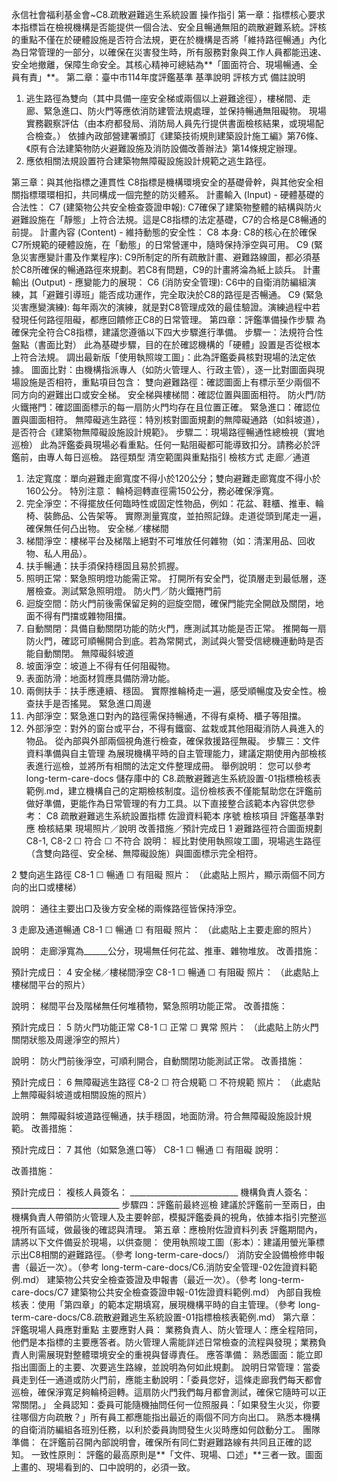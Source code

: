 永信社會福利基金會~C8.疏散避難逃生系統設置 操作指引
第一章：指標核心要求
本指標旨在檢視機構是否能提供一個合法、安全且暢通無阻的疏散避難系統。評核的重點不僅在於硬體設施是否符合法規，更在於機構是否將「維持路徑暢通」內化為日常管理的一部分，以確保在災害發生時，所有服務對象與工作人員都能迅速、安全地撤離，保障生命安全。其核心精神可總結為**「圖面符合、現場暢通、全員有責」**。
第二章：臺中市114年度評鑑基準
基準說明
評核方式
備註說明
1. 逃生路徑為雙向（其中具備一座安全梯或兩個以上避難途徑），樓梯間、走廊、緊急進口、防火門等應依消防建管法規處理，並保持暢通無阻礙物。
現場實務觀察評估（由本府都發局、消防局人員先行提供書面檢核結果，或現場配合檢查。）
依據內政部營建署頒訂《建築技術規則建築設計施工編》第76條、《原有合法建築物防火避難設施及消防設備改善辦法》第14條規定辦理。
2. 應依相關法規設置符合建築物無障礙設施設計規範之逃生路徑。


第三章：與其他指標之連貫性
C8指標是機構環境安全的基礎骨幹，與其他安全相關指標環環相扣，共同構成一個完整的防災體系。
計畫輸入 (Input) - 硬體基礎的合法性：
C7 (建築物公共安全檢查簽證申報): C7確保了建築物整體的結構與防火避難設施在「靜態」上符合法規。這是C8指標的法定基礎，C7的合格是C8暢通的前提。
計畫內容 (Content) - 維持動態的安全性：
C8 本身: C8的核心在於確保C7所規範的硬體設施，在「動態」的日常營運中，隨時保持淨空與可用。
C9 (緊急災害應變計畫及作業程序): C9所制定的所有疏散計畫、避難路線圖，都必須基於C8所確保的暢通路徑來規劃。若C8有問題，C9的計畫將淪為紙上談兵。
計畫輸出 (Output) - 應變能力的展現：
C6 (消防安全管理): C6中的自衛消防編組演練，其「避難引導班」能否成功運作，完全取決於C8的路徑是否暢通。
C9 (緊急災害應變演練): 每年兩次的演練，就是對C8管理成效的最佳驗證。演練過程中若發現任何路徑阻礙，都應回饋修正C8的日常管理。
第四章：評鑑準備操作步驟
為確保完全符合C8指標，建議您遵循以下四大步驟進行準備。
步驟一：法規符合性盤點（書面比對）
此為基礎步驟，目的在於確認機構的「硬體」設置是否從根本上符合法規。
調出最新版「使用執照竣工圖」：此為評鑑委員核對現場的法定依據。
圖面比對：由機構指派專人（如防火管理人、行政主管），逐一比對圖面與現場設施是否相符，重點項目包含：
雙向避難路徑：確認圖面上有標示至少兩個不同方向的避難出口或安全梯。
安全梯與樓梯間：確認位置與圖面相符。
防火門/防火鐵捲門：確認圖面標示的每一扇防火門均存在且位置正確。
緊急進口：確認位置與圖面相符。
無障礙逃生路徑：特別核對圖面規劃的無障礙通路（如斜坡道），是否符合《建築物無障礙設施設計規範》。
步驟二：現場路徑暢通性總檢視（實地巡檢）
此為評鑑委員現場必看重點。任何一點阻礙都可能導致扣分。請務必於評鑑前，由專人每日巡檢。
路徑類型
清空範圍與重點指引
檢核方式
走廊／通道
1. 法定寬度：單向避難走廊寬度不得小於120公分；雙向避難走廊寬度不得小於160公分。 特別注意： 輪椅迴轉直徑需150公分，務必確保淨寬。
2. 完全淨空：不得擺放任何臨時性或固定性物品，例如：花盆、鞋櫃、推車、輪椅、裝飾品、公告架等。
實際測量寬度，並拍照記錄。走道從頭到尾走一遍，確保無任何凸出物。
安全梯／樓梯間
1. 梯間淨空：樓梯平台及梯階上絕對不可堆放任何雜物（如：清潔用品、回收物、私人用品）。
2. 扶手暢通：扶手須保持穩固且易於抓握。
3. 照明正常：緊急照明燈功能需正常。
打開所有安全門，從頂層走到最低層，逐層檢查。測試緊急照明燈。
防火門／防火鐵捲門前
1. 迴旋空間：防火門前後需保留足夠的迴旋空間，確保門能完全開啟及關閉，地面不得有門擋或雜物阻擋。
2. 自動關閉：具備自動關閉功能的防火門，應測試其功能是否正常。
推開每一扇防火門，確認可順暢開合到底。若為常開式，測試與火警受信總機連動時是否能自動關閉。
無障礙斜坡道
1. 坡面淨空：坡道上不得有任何阻礙物。
2. 表面防滑：地面材質應具備防滑功能。
3. 兩側扶手：扶手應連續、穩固。
實際推輪椅走一遍，感受順暢度及安全性。檢查扶手是否搖晃。
緊急進口周邊
1. 內部淨空：緊急進口對內的路徑需保持暢通，不得有桌椅、櫃子等阻擋。
2. 外部淨空：對外的窗台或平台，不得有鐵窗、盆栽或其他阻礙消防人員進入的物品。
從內部與外部兩個視角進行檢查，確保救援路徑無礙。
步驟三：文件資料準備與自主管理
為展現機構平時的自主管理能力，建議定期使用內部檢核表進行巡檢，並將所有相關的法定文件整理成冊。
舉例說明：您可以參考 long-term-care-docs 儲存庫中的 C8.疏散避難逃生系統設置-01指標檢核表範例.md，建立機構自己的定期檢核制度。這份檢核表不僅能幫助您在評鑑前做好準備，更能作為日常管理的有力工具。以下直接整合該範本內容供您參考：
C8 疏散避難逃生系統設置指標 佐證資料範本
序號
檢核項目
評鑑基準對應
檢核結果
現場照片／說明
改善措施／預計完成日
1
避難路徑符合圖面規劃
C8-1, C8-2
☐ 符合
☐ 不符合
說明：
經比對使用執照竣工圖，現場逃生路徑（含雙向路徑、安全梯、無障礙設施）與圖面標示完全相符。

2
雙向逃生路徑
C8-1
☐ 暢通
☐ 有阻礙
照片：
（此處貼上照片，顯示兩個不同方向的出口或樓梯）

說明：
通往主要出口及後方安全梯的兩條路徑皆保持淨空。

3
走廊及通道暢通
C8-1
☐ 暢通
☐ 有阻礙
照片：
（此處貼上主要走廊的照片）

說明：
走廊淨寬為______公分，現場無任何花盆、推車、雜物堆放。
改善措施：

預計完成日：
4
安全梯／樓梯間淨空
C8-1
☐ 暢通
☐ 有阻礙
照片：
（此處貼上樓梯間平台的照片）

說明：
梯間平台及階梯無任何堆積物，緊急照明功能正常。
改善措施：

預計完成日：
5
防火門功能正常
C8-1
☐ 正常
☐ 異常
照片：
（此處貼上防火門關閉狀態及周邊淨空的照片）

說明：
防火門前後淨空，可順利開合，自動關閉功能測試正常。
改善措施：

預計完成日：
6
無障礙逃生路徑
C8-2
☐ 符合規範
☐ 不符規範
照片：
（此處貼上無障礙斜坡道或相關設施的照片）

說明：
無障礙斜坡道路徑暢通，扶手穩固，地面防滑。符合無障礙設施設計規範。
改善措施：

預計完成日：
7
其他（如緊急進口等）
C8-1
☐ 暢通
☐ 有阻礙
說明：

改善措施：

預計完成日：
複核人員簽名： ___________________________
機構負責人簽名： ___________________________
步驟四：評鑑前最終巡檢
建議於評鑑前一至兩日，由機構負責人帶領防火管理人及主要幹部，模擬評鑑委員的視角，依據本指引完整巡視所有區域，做最後的確認與清理。
第五章：應檢附佐證資料列表
評鑑期間內，請將以下文件備妥於現場，以供查閱：
使用執照竣工圖（影本）：建議用螢光筆標示出C8相關的避難路徑。（參考 long-term-care-docs/）
消防安全設備檢修申報書（最近一次）。（參考 long-term-care-docs/C6.消防安全管理-02佐證資料範例.md）
建築物公共安全檢查簽證及申報書（最近一次）。（參考 long-term-care-docs/C7 建築物公共安全檢查簽證申報-01佐證資料範例.md）
內部自我檢核表：使用「第四章」的範本定期填寫，展現機構平時的自主管理。（參考 long-term-care-docs/C8.疏散避難逃生系統設置-01指標檢核表範例.md）
第六章：評鑑現場人員應對重點
主要應對人員：
業務負責人、防火管理人：應全程陪同，他們是本指標的主要應答者。防火管理人需能詳述日常檢查的流程與發現；業務負責人則需展現對整體環境安全的重視與督導責任。
應答準備：
熟悉圖面：能立即指出圖面上的主要、次要逃生路線，並說明為何如此規劃。
說明日常管理：當委員走到任一通道或防火門前，應能主動說明：「委員您好，這條走廊我們每天都會巡檢，確保淨寬足夠輪椅迴轉。這扇防火門我們每月都會測試，確保它隨時可以正常關閉。」
全員認知：委員可能隨機抽問任何一位照服員：「如果發生火災，你要往哪個方向疏散？」所有員工都應能指出最近的兩個不同方向出口。
熟悉本機構的自衛消防編組各班別任務，以利於委員詢問發生火災時應如何啟動分工。
團隊準備：
在評鑑前召開內部說明會，確保所有同仁對避難路線有共同且正確的認知。
一致性原則：
評鑑的最高原則是**「文件、現場、口述」**三者一致。圖面上畫的、現場看到的、口中說明的，必須一致。